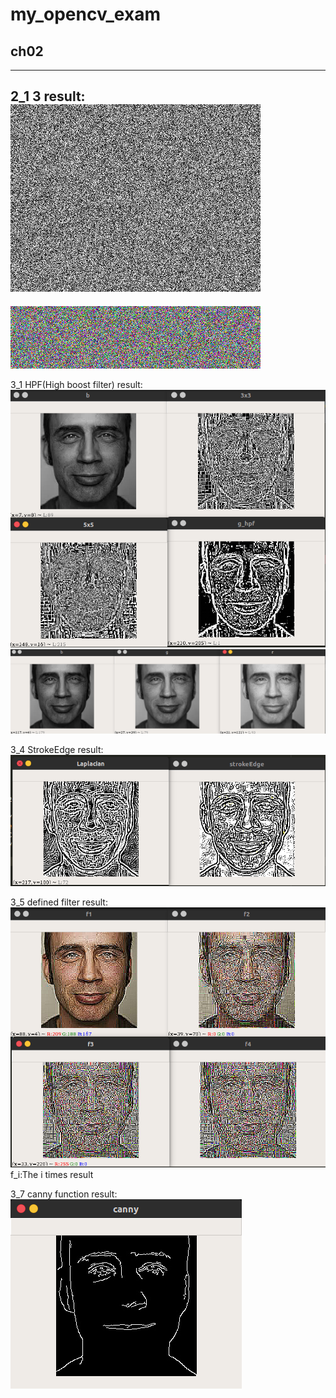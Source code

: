 # my_opencv_exam

## ch02
----------------------
2_1 3  result:
![random_gray](RandomGray.png)
-------------------
![random_gray](RandomColor.png)

3_1 HPF(High boost filter)
result:
![3_1_0](pics/3_1_0.png)
![3_1_1](pics/3_1_1.png)

3_4 StrokeEdge
result:
![3_4](pics/3_4.png)

3_5 defined filter
result:
![3_5](pics/3_5.png)
f_i:The i times result

3_7 canny function
result:
![3_7](pics/canny_016.png)



